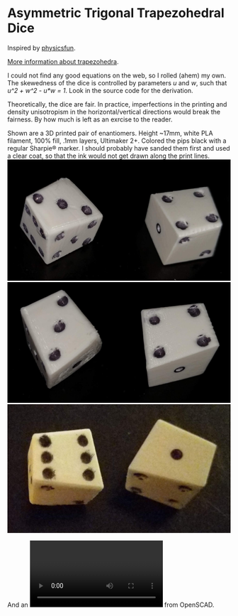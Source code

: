 # Asymmetric Trigonal Trapezohedral Dice

Inspired by [physicsfun](https://www.instagram.com/p/CX_3PrYvuGg/). 

[More information about trapezohedra](https://en.wikipedia.org/wiki/Trapezohedron).

I could not find any good equations on the web, so I rolled (ahem) my own. The skewedness of the dice is controlled by parameters _u_ and _w_, such that _u^2 + w^2 - u*w = 1_.  Look in the source code for the derivation.

Theoretically, the dice are fair. In practice, imperfections in the printing and density unisotropism in the horizontal/vertical directions would break the fairness. By how much is left as an exrcise to the reader. 

Shown are a 3D printed pair of enantiomers. Height ~17mm, white PLA filament, 100% fill, .1mm layers, Ultimaker 2+. Colored the pips black with a regular Sharpie® marker. I should probably have sanded them first and used a clear coat, so that the ink would not get drawn along the print lines.
![](ath-a.jpg)![](ath-b.jpg)![](ath-c.jpg)

And an ![animation](ath6.mp4) from OpenSCAD.

